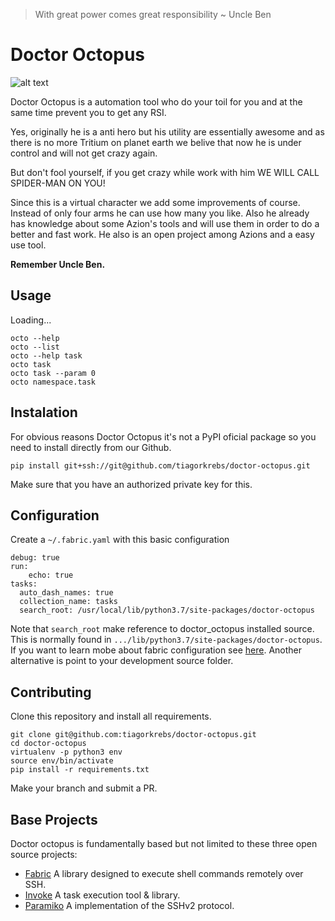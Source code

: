 > With great power comes great responsibility ~ Uncle Ben
>
# Doctor Octopus

![alt text](http://tiny.cc/yev4hz)

Doctor Octopus is a automation tool who do your toil for you and at the same time prevent you to get any RSI.

Yes, originally he is a anti hero but his utility are essentially awesome and as there is no more Tritium on planet earth we belive that now he is under control and will not get crazy again.

But don't fool yourself, if you get crazy while work with him WE WILL CALL SPIDER-MAN ON YOU!

Since this is a virtual character we add some improvements of course. 
Instead of only four arms he can use how many you like. Also he already has knowledge about some Azion's tools and will use them in order to do a better and fast work. He also is an open project among Azions and a easy use tool.

**Remember Uncle Ben.**

## Usage
Loading...
```
octo --help
octo --list
octo --help task
octo task
octo task --param 0
octo namespace.task
```

## Instalation
For obvious reasons Doctor Octopus it's not a PyPI oficial package so you need to install directly from our Github.
```
pip install git+ssh://git@github.com/tiagorkrebs/doctor-octopus.git
```
Make sure that you have an authorized private key for this.

## Configuration
Create a `~/.fabric.yaml` with this basic configuration
```
debug: true
run:
    echo: true
tasks:
  auto_dash_names: true
  collection_name: tasks
  search_root: /usr/local/lib/python3.7/site-packages/doctor-octopus
```
Note that `search_root` make reference to doctor_octopus installed source. This is normally found in `.../lib/python3.7/site-packages/doctor-octopus`.
If you want to learn mobe about fabric configuration see [here](http://docs.fabfile.org/en/2.5/concepts/configuration.html). 
Another alternative is point to your development source folder.

## Contributing

Clone this repository and install all requirements.
```
git clone git@github.com:tiagorkrebs/doctor-octopus.git
cd doctor-octopus
virtualenv -p python3 env
source env/bin/activate
pip install -r requirements.txt
```
Make your branch and submit a PR.

## Base Projects
Doctor octopus is fundamentally based but not limited to these three open source projects:
- [Fabric](https://github.com/fabric/fabric/) A library designed to execute shell commands remotely over SSH.
- [Invoke](https://github.com/pyinvoke/invoke/) A task execution tool & library.
- [Paramiko](https://github.com/paramiko/paramiko/) A implementation of the SSHv2 protocol.